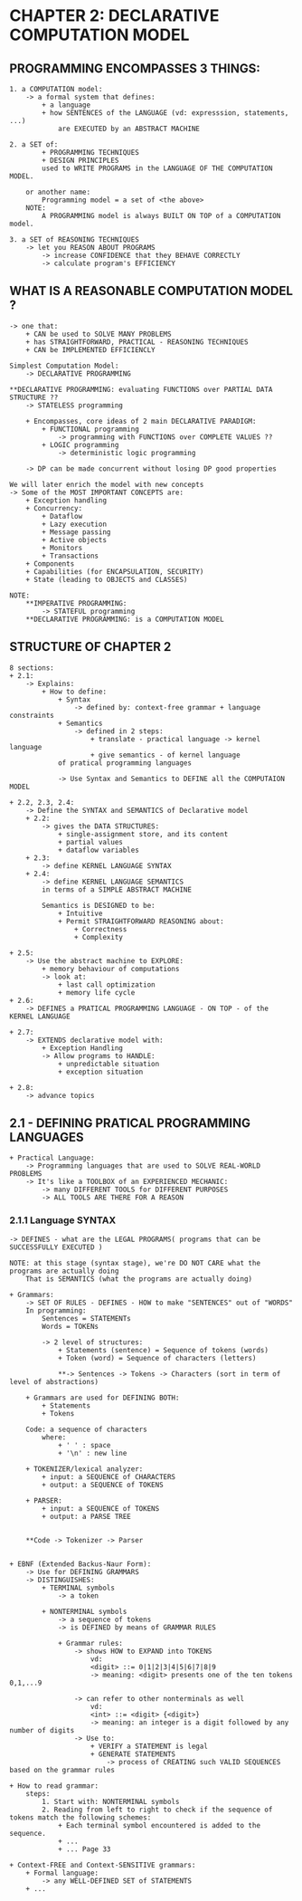 # CHAPTER 2: DECLARATIVE COMPUTATION MODEL 

## PROGRAMMING ENCOMPASSES 3 THINGS: 
    1. a COMPUTATION model: 
        -> a formal system that defines: 
            + a language 
            + how SENTENCES of the LANGUAGE (vd: expresssion, statements, ...) 
                are EXECUTED by an ABSTRACT MACHINE 

    2. a SET of:
            + PROGRAMMING TECHNIQUES 
            + DESIGN PRINCIPLES 
            used to WRITE PROGRAMS in the LANGUAGE OF THE COMPUTATION MODEL.  

        or another name: 
            Programming model = a set of <the above> 
        NOTE: 
            A PROGRAMMING model is always BUILT ON TOP of a COMPUTATION model. 

    3. a SET of REASONING TECHNIQUES 
        -> let you REASON ABOUT PROGRAMS  
            -> increase CONFIDENCE that they BEHAVE CORRECTLY
            -> calculate program's EFFICIENCY

## WHAT IS A REASONABLE COMPUTATION MODEL ? 
    -> one that:
        + CAN be used to SOLVE MANY PROBLEMS 
        + has STRAIGHTFORWARD, PRACTICAL - REASONING TECHNIQUES
        + CAN be IMPLEMENTED EFFICIENCLY

    Simplest Computation Model: 
        -> DECLARATIVE PROGRAMMING

    **DECLARATIVE PROGRAMMING: evaluating FUNCTIONS over PARTIAL DATA STRUCTURE ?? 
        -> STATELESS programming

        + Encompasses, core ideas of 2 main DECLARATIVE PARADIGM: 
            + FUNCTIONAL programming
                -> programming with FUNCTIONS over COMPLETE VALUES ?? 
            + LOGIC programming
                -> deterministic logic programming

        -> DP can be made concurrent without losing DP good properties 

    We will later enrich the model with new concepts 
    -> Some of the MOST IMPORTANT CONCEPTS are:
        + Exception handling 
        + Concurrency: 
            + Dataflow 
            + Lazy execution 
            + Message passing
            + Active objects
            + Monitors 
            + Transactions
        + Components
        + Capabilities (for ENCAPSULATION, SECURITY)
        + State (leading to OBJECTS and CLASSES)

    NOTE: 
        **IMPERATIVE PROGRAMMING: 
            -> STATEFUL programming
        **DECLARATIVE PROGRAMMING: is a COMPUTATION MODEL


## STRUCTURE OF CHAPTER 2
    8 sections: 
    + 2.1: 
        -> Explains: 
            + How to define:
                + Syntax 
                    -> defined by: context-free grammar + language constraints
                + Semantics 
                    -> defined in 2 steps: 
                        + translate - practical language -> kernel language
                        + give semantics - of kernel language 
                of pratical programming languages

                -> Use Syntax and Semantics to DEFINE all the COMPUTAION MODEL 

    + 2.2, 2.3, 2.4: 
        -> Define the SYNTAX and SEMANTICS of Declarative model 
        + 2.2: 
            -> gives the DATA STRUCTURES: 
                + single-assignment store, and its content
                + partial values
                + dataflow variables 
        + 2.3: 
            -> define KERNEL LANGUAGE SYNTAX
        + 2.4: 
            -> define KERNEL LANGUAGE SEMANTICS
            in terms of a SIMPLE ABSTRACT MACHINE

            Semantics is DESIGNED to be: 
                + Intuitive 
                + Permit STRAIGHTFORWARD REASONING about: 
                    + Correctness
                    + Complexity

    + 2.5:  
        -> Use the abstract machine to EXPLORE: 
            + memory behaviour of computations
            -> look at: 
                + last call optimization
                + memory life cycle 
    + 2.6:  
        -> DEFINES a PRATICAL PROGRAMMING LANGUAGE - ON TOP - of the KERNEL LANGUAGE 

    + 2.7:  
        -> EXTENDS declarative model with: 
            + Exception Handling 
            -> Allow programs to HANDLE: 
                + unpredictable situation
                + exception situation

    + 2.8:  
        -> advance topics 

## 2.1 - DEFINING PRATICAL PROGRAMMING LANGUAGES
    + Practical Language: 
        -> Programming languages that are used to SOLVE REAL-WORLD PROBLEMS
        -> It's like a TOOLBOX of an EXPERIENCED MECHANIC: 
            -> many DIFFERENT TOOLS for DIFFERENT PURPOSES
            -> ALL TOOLS ARE THERE FOR A REASON

### 2.1.1 Language SYNTAX     
    -> DEFINES - what are the LEGAL PROGRAMS( programs that can be SUCCESSFULLY EXECUTED )

    NOTE: at this stage (syntax stage), we're DO NOT CARE what the programs are actually doing 
        That is SEMANTICS (what the programs are actually doing)
    
    + Grammars: 
        -> SET OF RULES - DEFINES - HOW to make "SENTENCES" out of "WORDS"
        In programming: 
            Sentences = STATEMENTs
            Words = TOKENs

            -> 2 level of structures: 
                + Statements (sentence) = Sequence of tokens (words)
                + Token (word) = Sequence of characters (letters)

                **-> Sentences -> Tokens -> Characters (sort in term of level of abstractions)

        + Grammars are used for DEFINING BOTH:  
            + Statements 
            + Tokens

        Code: a sequence of characters 
            where: 
                + ' ' : space 
                + '\n' : new line 

        + TOKENIZER/lexical analyzer: 
            + input: a SEQUENCE of CHARACTERS
            + output: a SEQUENCE of TOKENS 
        
        + PARSER: 
            + input: a SEQUENCE of TOKENS
            + output: a PARSE TREE


        **Code -> Tokenizer -> Parser


    + EBNF (Extended Backus-Naur Form): 
        -> Use for DEFINING GRAMMARS 
        -> DISTINGUISHES: 
            + TERMINAL symbols 
                -> a token 

            + NONTERMINAL symbols 
                -> a sequence of tokens
                -> is DEFINED by means of GRAMMAR RULES 

                + Grammar rules: 
                    -> shows HOW to EXPAND into TOKENS 
                        vd: 
                        <digit> ::= 0|1|2|3|4|5|6|7|8|9
                        -> meaning: <digit> presents one of the ten tokens 0,1,...9 

                    -> can refer to other nonterminals as well 
                        vd: 
                        <int> ::= <digit> {<digit>}
                        -> meaning: an integer is a digit followed by any number of digits 
                    -> Use to:
                        + VERIFY a STATEMENT is legal 
                        + GENERATE STATEMENTS 
                            -> process of CREATING such VALID SEQUENCES based on the grammar rules

    + How to read grammar: 
        steps: 
            1. Start with: NONTERMINAL symbols 
            2. Reading from left to right to check if the sequence of tokens match the following schemes: 
                + Each terminal symbol encountered is added to the sequence. 
                + ...
                + ... Page 33  

    + Context-FREE and Context-SENSITIVE grammars: 
        + Formal language:
            -> any WELL-DEFINED SET of STATEMENTS 
        + ... 
